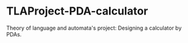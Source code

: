 # TLAProject-PDA-calculator
Theory of language and automata's project:
Designing a calculator by PDAs.
